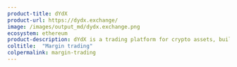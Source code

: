 ```yaml
---
product-title: dYdX
product-url: https://dydx.exchange/
image: /images/output_md/dydx.exchange.png
ecosystem: ethereum
product-description: dYdX is a trading platform for crypto assets, built with open-source protocols, enabling decentralized margin trading.
coltitle:  "Margin trading"
colpermalink: margin-trading
---
```

